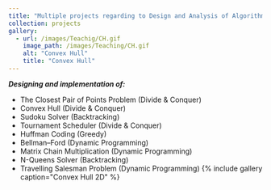 ```yaml
---
title: "Multiple projects regarding to Design and Analysis of Algorithms course"
collection: projects
gallery:
  - url: /images/Teachig/CH.gif  
    image_path: /images/Teaching/CH.gif  
    alt: "Convex Hull"
    title: "Convex Hull"
---
```

***Designing and implementation of:***  
- The Closest Pair of Points Problem (Divide & Conquer)
- Convex Hull (Divide & Conquer)
- Sudoku Solver (Backtracking)
- Tournament Scheduler (Divide & Conquer)
- Huffman Coding (Greedy)
- Bellman–Ford (Dynamic Programming)
- Matrix Chain Multiplication (Dynamic Programming)
- N-Queens Solver (Backtracking)
- Travelling Salesman Problem (Dynamic Programming)
{% include gallery caption="Convex Hull 2D" %}



